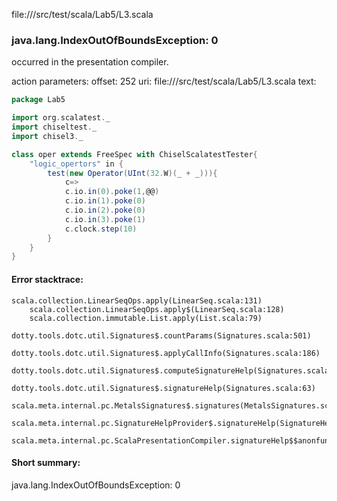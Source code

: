 file://<WORKSPACE>/src/test/scala/Lab5/L3.scala
### java.lang.IndexOutOfBoundsException: 0

occurred in the presentation compiler.

action parameters:
offset: 252
uri: file://<WORKSPACE>/src/test/scala/Lab5/L3.scala
text:
```scala
package Lab5

import org.scalatest._
import chiseltest._ 
import chisel3._ 

class oper extends FreeSpec with ChiselScalatestTester{
    "logic_opertors" in {
        test(new Operator(UInt(32.W)(_ + _))){
            c=>
            c.io.in(0).poke(1,@@)
            c.io.in(1).poke(0)
            c.io.in(2).poke(0)
            c.io.in(3).poke(1)
            c.clock.step(10)
        }
    }    
}
```



#### Error stacktrace:

```
scala.collection.LinearSeqOps.apply(LinearSeq.scala:131)
	scala.collection.LinearSeqOps.apply$(LinearSeq.scala:128)
	scala.collection.immutable.List.apply(List.scala:79)
	dotty.tools.dotc.util.Signatures$.countParams(Signatures.scala:501)
	dotty.tools.dotc.util.Signatures$.applyCallInfo(Signatures.scala:186)
	dotty.tools.dotc.util.Signatures$.computeSignatureHelp(Signatures.scala:94)
	dotty.tools.dotc.util.Signatures$.signatureHelp(Signatures.scala:63)
	scala.meta.internal.pc.MetalsSignatures$.signatures(MetalsSignatures.scala:17)
	scala.meta.internal.pc.SignatureHelpProvider$.signatureHelp(SignatureHelpProvider.scala:51)
	scala.meta.internal.pc.ScalaPresentationCompiler.signatureHelp$$anonfun$1(ScalaPresentationCompiler.scala:375)
```
#### Short summary: 

java.lang.IndexOutOfBoundsException: 0